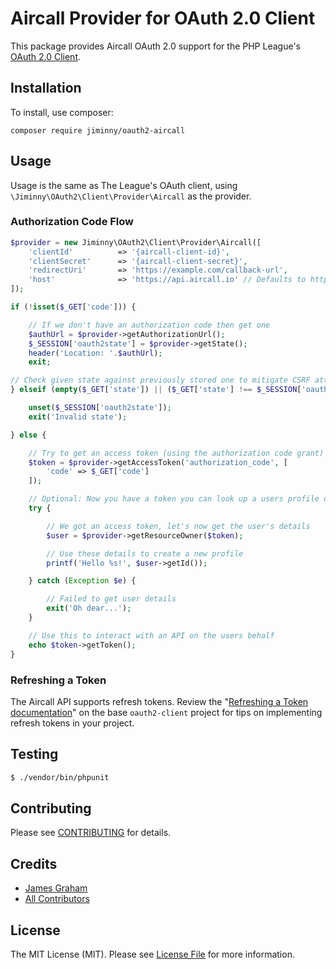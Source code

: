 # Aircall Provider for OAuth 2.0 Client

This package provides Aircall OAuth 2.0 support for the PHP League's [OAuth 2.0 Client](https://github.com/thephpleague/oauth2-client).

## Installation

To install, use composer:

```
composer require jiminny/oauth2-aircall
```

## Usage

Usage is the same as The League's OAuth client, using `\Jiminny\OAuth2\Client\Provider\Aircall` as the provider.

### Authorization Code Flow

```php
$provider = new Jiminny\OAuth2\Client\Provider\Aircall([
    'clientId'          => '{aircall-client-id}',
    'clientSecret'      => '{aircall-client-secret}',
    'redirectUri'       => 'https://example.com/callback-url',
    'host'              => 'https://api.aircall.io' // Defaults to https://api.aircall.io
]);

if (!isset($_GET['code'])) {

    // If we don't have an authorization code then get one
    $authUrl = $provider->getAuthorizationUrl();
    $_SESSION['oauth2state'] = $provider->getState();
    header('Location: '.$authUrl);
    exit;

// Check given state against previously stored one to mitigate CSRF attack
} elseif (empty($_GET['state']) || ($_GET['state'] !== $_SESSION['oauth2state'])) {

    unset($_SESSION['oauth2state']);
    exit('Invalid state');

} else {

    // Try to get an access token (using the authorization code grant)
    $token = $provider->getAccessToken('authorization_code', [
        'code' => $_GET['code']
    ]);

    // Optional: Now you have a token you can look up a users profile data
    try {

        // We got an access token, let's now get the user's details
        $user = $provider->getResourceOwner($token);

        // Use these details to create a new profile
        printf('Hello %s!', $user->getId());

    } catch (Exception $e) {

        // Failed to get user details
        exit('Oh dear...');
    }

    // Use this to interact with an API on the users behalf
    echo $token->getToken();
}
```

### Refreshing a Token

The Aircall API supports refresh tokens. Review the "[Refreshing a Token documentation](https://github.com/thephpleague/oauth2-client#refreshing-a-token)" on the base `oauth2-client` project for tips on implementing refresh tokens in your project.

## Testing

``` bash
$ ./vendor/bin/phpunit
```

## Contributing

Please see [CONTRIBUTING](https://github.com/jiminny/oauth2-aircall/blob/master/CONTRIBUTING.md) for details.


## Credits

- [James Graham](https://github.com/jiminny)
- [All Contributors](https://github.com/jiminny/oauth2-aircall/contributors)


## License

The MIT License (MIT). Please see [License File](https://github.com/jiminny/oauth2-aircall/blob/master/LICENSE) for more information.

